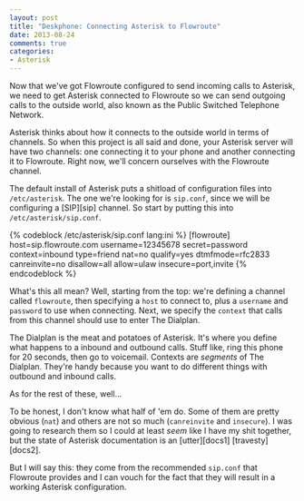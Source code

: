 ```yaml
---
layout: post
title: "Deskphone: Connecting Asterisk to Flowroute"
date: 2013-08-24
comments: true
categories:
- Asterisk
---
```


Now that we've got Flowroute configured to send incoming calls to Asterisk, we need to get Asterisk connected to Flowroute so we can send outgoing calls to the outside world, also known as the Public Switched Telephone Network.

Asterisk thinks about how it connects to the outside world in terms of channels. So when this project is all said and done, your Asterisk server will have two channels: one connecting it to your phone and another connecting it to Flowroute. Right now, we'll concern ourselves with the Flowroute channel.

The default install of Asterisk puts a shitload of configuration files into `/etc/asterisk`. The one we're looking for is `sip.conf`, since we will be configuring a [SIP][sip] channel. So start by putting this into `/etc/asterisk/sip.conf`.

{% codeblock /etc/asterisk/sip.conf lang:ini %}
[flowroute]
host=sip.flowroute.com
username=12345678
secret=password
context=inbound
type=friend
nat=no
qualify=yes
dtmfmode=rfc2833
canreinvite=no
disallow=all
allow=ulaw
insecure=port,invite
{% endcodeblock %}

What's this all mean? Well, starting from the top: we're defining a channel called `flowroute`, then specifying a `host` to connect to, plus a `username` and `password` to use when connecting. Next, we specify the `context` that calls from this channel should use to enter The Dialplan.

The Dialplan is the meat and potatoes of Asterisk. It's where you define what happens to a inbound and outbound calls. Stuff like, ring this phone for 20 seconds, then go to voicemail. Contexts are _segments_ of The Dialplan. They're handy because you want to do different things with outbound and inbound calls.

As for the rest of these, well...

To be honest, I don't know what half of 'em do. Some of them are pretty obvious (`nat`) and others are not so much (`canreinvite` and `insecure`). I was going to research them so I could at least _seem_ like I have my shit together, but the state of Asterisk documentation is an [utter][docs1] [travesty][docs2].

But I will say this: they come from the recommended `sip.conf` that Flowroute provides and I can vouch for the fact that they will result in a working Asterisk configuration.

